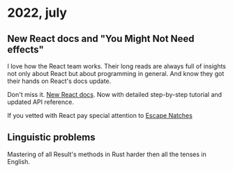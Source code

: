 # 2022, july

## New React docs and "You Might Not Need effects"

I love how the React team works. Their long reads are always full of insights not only about 
React but about programming in general. And know they got their hands on React's docs update.

Don't miss it. [New React docs](https://beta.reactjs.org). Now with detailed step-by-step 
tutorial and updated API reference.

If you vetted with React pay special attention to [Escape Natches](https://beta.reactjs.org/learn/escape-hatches)

## Linguistic problems

Mastering of all Result's methods in Rust harder then all the tenses in English.
